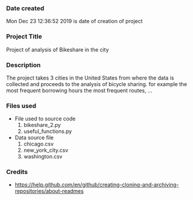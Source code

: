 ### Date created
Mon Dec 23 12:36:52 2019 is date of creation of project

### Project Title
Project of analysis of Bikeshare in the city

### Description
The project takes 3 cities in the United States from where the data is collected and proceeds to the analysis of bicycle sharing. for example the most frequent borrowing hours the most frequent routes, ...
### Files used
* File used to source code
  1. bikeshare_2.py
  2. useful_functions.py
* Data source file
   1. chicago.csv
   2. new_york_city.csv
   3. washington.csv

### Credits
* https://help.github.com/en/github/creating-cloning-and-archiving-repositories/about-readmes 

